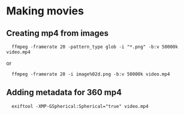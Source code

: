 # Making movies

## Creating mp4 from images

      ffmpeg -framerate 20 -pattern_type glob -i "*.png" -b:v 50000k video.mp4

or

      ffmpeg -framerate 20 -i image%02d.png -b:v 50000k video.mp4

## Adding metadata for 360 mp4

      exiftool -XMP-GSpherical:Spherical="true" video.mp4